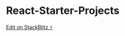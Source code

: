 # React-Starter-Projects

[Edit on StackBlitz ⚡️](https://stackblitz.com/edit/stackblitz-starters-dyx7zp)